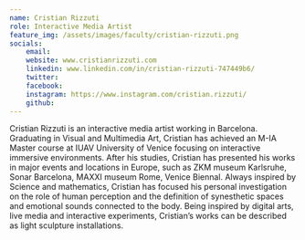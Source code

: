 ```yaml
---
name: Cristian Rizzuti
role: Interactive Media Artist
feature_img: /assets/images/faculty/cristian-rizzuti.png
socials:
    email:
    website: www.cristianrizzuti.com
    linkedin: www.linkedin.com/in/cristian-rizzuti-747449b6/
    twitter:
    facebook:
    instagram: https://www.instagram.com/cristian.rizzuti/
    github:
---
```


Cristian Rizzuti is an interactive media artist working in Barcelona. Graduating in Visual and Multimedia Art, Cristian has achieved an M-IA Master course at IUAV University of Venice focusing on interactive immersive environments.
After his studies, Cristian has presented his works in major events and locations in Europe, such as ZKM museum Karlsruhe, Sonar Barcelona, MAXXI museum Rome, Venice Biennal. Always inspired by Science and mathematics, Cristian has focused his personal investigation on the role of human perception and the definition of synesthetic spaces and emotional sounds connected to the body. Being inspired by digital arts, live media and interactive experiments, Cristian’s works can be described as light sculpture installations.